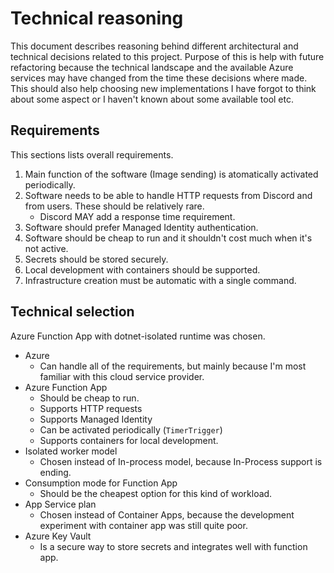 # Technical reasoning

This document describes reasoning behind different architectural and technical
decisions related to this project. Purpose of this is help with future
refactoring because the technical landscape and the available Azure services
may have changed from the time these decisions where made. This should also
help choosing new implementations I have forgot to think about some aspect
or I haven't known about some available tool etc.

## Requirements

This sections lists overall requirements.

 1. Main function of the software (Image sending) is atomatically activated
    periodically.
 2. Software needs to be able to handle HTTP requests from Discord and from
    users. These should be relatively rare.
    * Discord MAY add a response time requirement.
 1. Software should prefer Managed Identity authentication.
 1. Software should be cheap to run and it shouldn't cost much when it's not
    active.
 1. Secrets should be stored securely.
 1. Local development with containers should be supported.
 1. Infrastructure creation must be automatic with a single command.

## Technical selection

Azure Function App with dotnet-isolated runtime was chosen.

 * Azure
   * Can handle all of the requirements, but mainly because I'm most familiar
   with this cloud service provider.
 * Azure Function App
   * Should be cheap to run.
   * Supports HTTP requests
   * Supports Managed Identity
   * Can be activated periodically (`TimerTrigger`)
   * Supports containers for local development.
 * Isolated worker model
   * Chosen instead of In-process model, because In-Process support is ending.
 * Consumption mode for Function App
   * Should be the cheapest option for this kind of workload.
 * App Service plan
   * Chosen instead of Container Apps, because the development experiment with
   container app was still quite poor.
 * Azure Key Vault
   * Is a secure way to store secrets and integrates well with function app.
